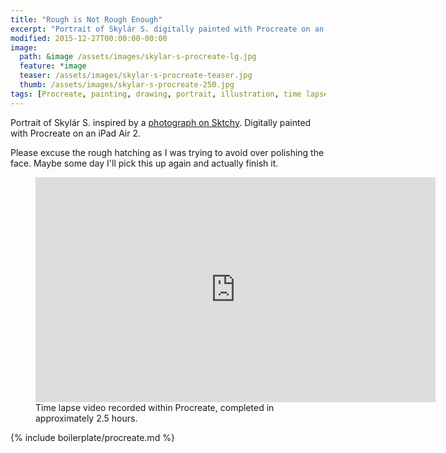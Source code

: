 ```yaml
---
title: "Rough is Not Rough Enough"
excerpt: "Portrait of Skylár S. digitally painted with Procreate on an iPad."
modified: 2015-12-27T00:00:00-00:00
image: 
  path: &image /assets/images/skylar-s-procreate-lg.jpg
  feature: *image
  teaser: /assets/images/skylar-s-procreate-teaser.jpg
  thumb: /assets/images/skylar-s-procreate-250.jpg
tags: [Procreate, painting, drawing, portrait, illustration, time lapse, black and white, Sktchy]
---
```


Portrait of Skylár S. inspired by a [photograph on Sktchy](http://sktchy.com/hvnEKC). Digitally painted with Procreate on an iPad Air 2.

Please excuse the rough hatching as I was trying to avoid over polishing the face. Maybe some day I'll pick this up again and actually finish it.

<figure>
  <iframe width="640" height="360" src="https://www.youtube-nocookie.com/embed/eFr3E4yqmzM?controls=0&amp;showinfo=0" frameborder="0" allowfullscreen></iframe>
  <figcaption>Time lapse video recorded within Procreate, completed in approximately 2.5 hours.</figcaption>
</figure>

{% include boilerplate/procreate.md %}
